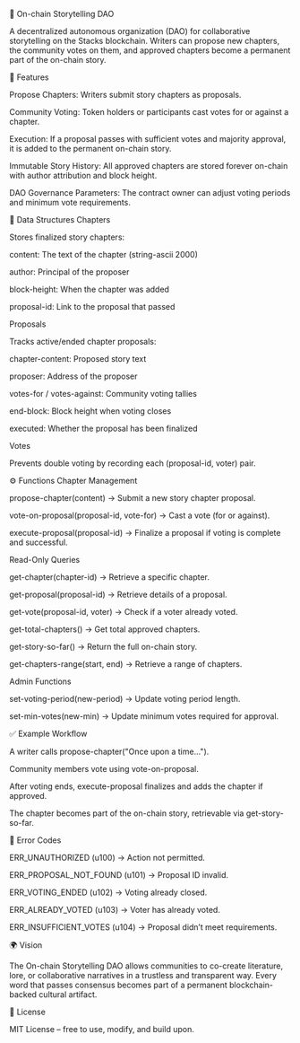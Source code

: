 📖 On-chain Storytelling DAO

A decentralized autonomous organization (DAO) for collaborative storytelling on the Stacks blockchain. Writers can propose new chapters, the community votes on them, and approved chapters become a permanent part of the on-chain story.

🚀 Features

Propose Chapters: Writers submit story chapters as proposals.

Community Voting: Token holders or participants cast votes for or against a chapter.

Execution: If a proposal passes with sufficient votes and majority approval, it is added to the permanent on-chain story.

Immutable Story History: All approved chapters are stored forever on-chain with author attribution and block height.

DAO Governance Parameters: The contract owner can adjust voting periods and minimum vote requirements.

📂 Data Structures
Chapters

Stores finalized story chapters:

content: The text of the chapter (string-ascii 2000)

author: Principal of the proposer

block-height: When the chapter was added

proposal-id: Link to the proposal that passed

Proposals

Tracks active/ended chapter proposals:

chapter-content: Proposed story text

proposer: Address of the proposer

votes-for / votes-against: Community voting tallies

end-block: Block height when voting closes

executed: Whether the proposal has been finalized

Votes

Prevents double voting by recording each (proposal-id, voter) pair.

⚙️ Functions
Chapter Management

propose-chapter(content) → Submit a new story chapter proposal.

vote-on-proposal(proposal-id, vote-for) → Cast a vote (for or against).

execute-proposal(proposal-id) → Finalize a proposal if voting is complete and successful.

Read-Only Queries

get-chapter(chapter-id) → Retrieve a specific chapter.

get-proposal(proposal-id) → Retrieve details of a proposal.

get-vote(proposal-id, voter) → Check if a voter already voted.

get-total-chapters() → Get total approved chapters.

get-story-so-far() → Return the full on-chain story.

get-chapters-range(start, end) → Retrieve a range of chapters.

Admin Functions

set-voting-period(new-period) → Update voting period length.

set-min-votes(new-min) → Update minimum votes required for approval.

✅ Example Workflow

A writer calls propose-chapter("Once upon a time...").

Community members vote using vote-on-proposal.

After voting ends, execute-proposal finalizes and adds the chapter if approved.

The chapter becomes part of the on-chain story, retrievable via get-story-so-far.

🔐 Error Codes

ERR_UNAUTHORIZED (u100) → Action not permitted.

ERR_PROPOSAL_NOT_FOUND (u101) → Proposal ID invalid.

ERR_VOTING_ENDED (u102) → Voting already closed.

ERR_ALREADY_VOTED (u103) → Voter has already voted.

ERR_INSUFFICIENT_VOTES (u104) → Proposal didn’t meet requirements.

🌍 Vision

The On-chain Storytelling DAO allows communities to co-create literature, lore, or collaborative narratives in a trustless and transparent way. Every word that passes consensus becomes part of a permanent blockchain-backed cultural artifact.

📜 License

MIT License – free to use, modify, and build upon.